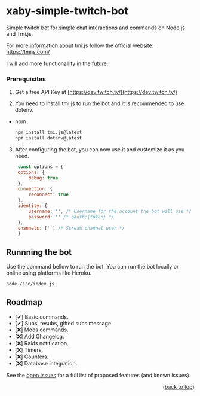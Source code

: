<a name="readme-top"></a>

# xaby-simple-twitch-bot
Simple twitch bot for simple chat interactions and commands on Node.js and Tmi.js.

For more information about tmi.js follow the official website: https://tmijs.com/

I will add more functionallity in the future.

<!-- PREREQUISITES -->
### Prerequisites

1. Get a free API Key at [https://dev.twitch.tv/](https://dev.twitch.tv/)

2. You need to install tmi.js to run the bot and it is recommended to use dotenv.
* npm
  ```sh
  npm install tmi.js@latest
  npm install dotenv@latest
  ```

3. After configuring the bot, you can now use it and customize it as you need.
   ```js
    const options = {
    options: {
        debug: true
    },
    connection: {
        reconnect: true
    },
    identity: {
        username: '', /* Username for the account the bot will use */
        password: '' /* oauth:{token} */
    },
    channels: [''] /* Stream channel user */
    }
   ```

<!-- RUN -->
## Runnning the bot

Use the command bellow to run the bot, You can run the bot locally or online using platforms like Heroku.
   ```sh
   node /src/index.js
   ```

<!-- ROADMAP -->
## Roadmap

- [✔] Basic commands.
- [✔] Subs, resubs, gifted subs message.
- [❌] Mods commands.
- [❌] Add Changelog.
- [❌] Raids notification.
- [❌] Timers.
- [❌] Counters.
- [❌] Database integration.


See the [open issues](https://github.com/xaby-xd/xaby-simple-twitch-bot/issues) for a full list of proposed features (and known issues).

<p align="right">(<a href="#readme-top">back to top</a>)</p>
